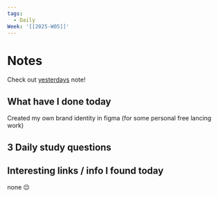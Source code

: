 ```yaml
---
tags:
  - Daily
Week: '[[2025-W05]]'
---
```

# Notes
Check out [yesterdays](2025-01-29) note!
## What have I done today
Created my own brand identity in figma (for some personal free lancing work)
## 3 Daily study questions

## Interesting links / info I found today
none 😔
